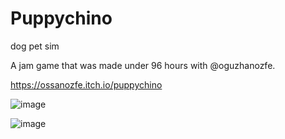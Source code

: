 # Puppychino
dog pet sim

A jam game that was made under 96 hours with @oguzhanozfe.


https://ossanozfe.itch.io/puppychino


![image](https://user-images.githubusercontent.com/94066846/225322795-2aeac430-08c0-42da-ab75-2a4f502cf2c7.png)

![image](https://user-images.githubusercontent.com/94066846/225324140-40ea45b6-bfef-4c4d-9cdb-4e5aebc86cd9.png)

